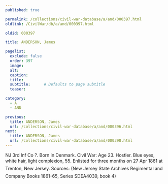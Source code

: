 ```yaml
---
published: true

permalink: /collections/civil-war-database/a/and/000397.html
oldlink: /CivilWar/db/a/and/000397.html

oldid: 000397

title: ANDERSON, James

pagelist:
  exclude: false
  order: 397
  image: 
  alt:
  caption:
  title:
  subtitle:      # Defaults to page subtitle
  teaser:

category: 
  - A 
  - AND

previous:
  title: ANDERSON, James
  url: /collections/civil-war-database/a/and/000396.html  
next:
  title: ANDERSON, James
  url: /collections/civil-war-database/a/and/000398.html   
---
```

NJ 3rd Inf Co ?. Born in Denmark. Civil War: Age 23. Hostler. Blue eyes, white hair, light complexion, 5&#146;5&#148;. Enlisted for three months on 27 Apr 1861 at Trenton, New Jersey. Sources: (New Jersey State Archives &#147;Regimental and Company Books 1861-65&#148;, Series SDEA4039, book 4)